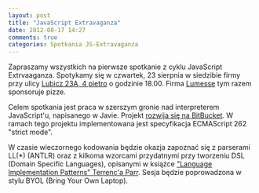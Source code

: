 ```yaml
---
layout: post
title: "JavaScript Extravaganza"
date: 2012-08-17 14:27
comments: true
categories: Spotkania JS-Extravaganza
---
```


Zapraszamy wszystkich na pierwsze spotkanie z cyklu JavaScript Extrvaaganza. 
Spotykamy się w czwartek, 23 sierpnia w siedzibie firmy przy ulicy [Lubicz 23A, 4 pietro][mapka] o godzinie 18.00.
Firma [Lumesse][lumesse] tym razem sponsoruje pizze. 

Celem spotkania jest praca w szerszym gronie nad interpreterem JavaScript'u, napisanego w Javie. 
Projekt [rozwija się na BitBucket][repo].
W ramach tego projektu implementowana jest specyfikacja ECMAScript 262 "strict mode". 

W czasie wieczornego kodowania będzie okazja zapoznać się z parserami LL(\*) (ANTLR) oraz z kilkoma wzorcami przydatnymi przy tworzeniu DSL (Domain Specific Languages), opisanymi w książce ["Language Implementation Patterns" Terrenc'a Parr][patterns-book]. 
Sesja będzie poprowadzona w stylu BYOL (Bring Your Own Laptop). 


[repo]: https://bitbucket.org/kcrimson/newjs
[mapka]: http://goo.gl/maps/pS5vT
[lumesse]: http://www.lumesse.com/ 
[patterns-book]: http://pragprog.com/book/tpdsl/language-implementation-patterns
